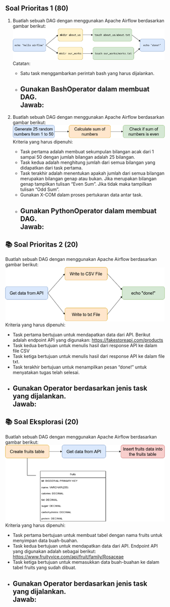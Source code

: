 ## Soal Prioritas 1 (80)

1. Buatlah sebuah DAG dengan menggunakan Apache Airflow berdasarkan gambar berikut:
   ![alt text](https://github.com/arumkinanthi/data_nimas-sekararum-kinanthi/blob/main/16_Workflow%20Orchestration%20with%20Airflow/Screenshot/Soal/dag_exercise.png?raw=true)
   Catatan:
   - Satu task menggambarkan perintah bash yang harus dijalankan.
   - Gunakan BashOperator dalam membuat DAG.\
   Jawab:
      - 

2. Buatlah sebuah DAG dengan menggunakan Apache Airflow berdasarkan gambar berikut:
   ![alt text](https://github.com/arumkinanthi/data_nimas-sekararum-kinanthi/blob/main/16_Workflow%20Orchestration%20with%20Airflow/Screenshot/Soal/DAG_EXEC_FIX_02.png?raw=true)
   Kriteria yang harus dipenuhi:
   - Task pertama adalah membuat sekumpulan bilangan acak dari 1 sampai 50 dengan jumlah bilangan adalah 25 bilangan.
   - Task kedua adalah menghitung jumlah dari semua bilangan yang didapatkan dari task pertama.
   - Task terakhir adalah menentukan apakah jumlah dari semua bilangan merupakan bilangan genap atau bukan. Jika merupakan bilangan genap tampilkan tulisan “Even Sum”. Jika tidak maka tampilkan tulisan “Odd Sum”.
   - Gunakan X-COM dalam proses pertukaran data antar task.
   - Gunakan PythonOperator dalam membuat DAG.\
   Jawab:
      - 
   
   
## 📚 Soal Prioritas 2 (20)
Buatlah sebuah DAG dengan menggunakan Apache Airflow berdasarkan gambar berikut:       
![alt text](https://github.com/arumkinanthi/data_nimas-sekararum-kinanthi/blob/main/16_Workflow%20Orchestration%20with%20Airflow/Screenshot/Soal/dag_exec_03.png?raw=true)
Kriteria yang harus dipenuhi:
- Task pertama bertujuan untuk mendapatkan data dari API. Berikut adalah endpoint API yang digunakan: https://fakestoreapi.com/products 
- Task kedua bertujuan untuk menulis hasil dari response API ke dalam file CSV
- Task ketiga bertujuan untuk menulis hasil dari response API ke dalam file txt.
- Task terakhir bertujuan untuk menampilkan pesan “done!” untuk menyatakan tugas telah selesai.
- Gunakan Operator berdasarkan jenis task yang dijalankan.\
Jawab:
   - 
   
   
   
## 📚 Soal Eksplorasi (20)
Buatlah sebuah DAG dengan menggunakan Apache Airflow berdasarkan gambar berikut:
![alt text](https://github.com/arumkinanthi/data_nimas-sekararum-kinanthi/blob/main/16_Workflow%20Orchestration%20with%20Airflow/Screenshot/Soal/DAG_EXEC_04.png?raw=true)
Kriteria yang harus dipenuhi:
- Task pertama bertujuan untuk membuat tabel dengan nama fruits untuk menyimpan data buah-buahan.
- Task kedua bertujuan untuk mendapatkan data dari API. Endpoint API yang digunakan adalah sebagai berikut: https://www.fruityvice.com/api/fruit/family/Rosaceae 
- Task ketiga bertujuan untuk memasukkan data buah-buahan ke dalam tabel fruits yang sudah dibuat.
- Gunakan Operator berdasarkan jenis task yang dijalankan.\
Jawab:
   - 